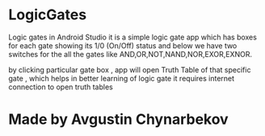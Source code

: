 # LogicGates
Logic gates in Android Studio
it is a simple logic gate app which has boxes for each gate showing its 1/0 (On/Off) status and below we have two switches for the all the gates
like AND,OR,NOT,NAND,NOR,EXOR,EXNOR.

by clicking particular gate box , app will open Truth Table of that specific gate , which helps in better learning of logic gate
it requires internet connection to open truth tables

# Made by Avgustin Chynarbekov
